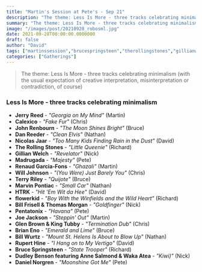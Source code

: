 ```yaml
---
title: "Martin's Session at Pete's - Sep 21"
description: "The theme: Less Is More - three tracks celebrating minimalism (with the usual expectation of creative interpretation, misinterpretation or contradiction, of course)"
summary: "The theme: Less Is More - three tracks celebrating minimalism (with the usual expectation of creative interpretation, misinterpretation or contradiction, of course)"
image: "/images/post/20210928_robosml.jpg"
date: 2021-09-28T00:00:00.0000000
draft: false
author: "David"
tags: ["martinssession","brucespringsteen","therollingstones","gillianwelch"]
categories: ["Gatherings"]
---
```

> The theme: Less Is More - three tracks celebrating minimalism (with the usual expectation of creative interpretation, misinterpretation or contradiction, of course)
### Less Is More - three tracks celebrating minimalism 
- **Jerry Reed** - _"Georgia on My Mind"_ (Martin)
- **Calexico** - _"Fake Fur"_ (Chris)
- **John Renbourn** - _"The Moon Shines Bright"_ (Bruce)
- **Dan Reeder** - _"Clean Elvis"_ (Nathan)
- **Nicolas Jaar** - _"Too Many Kids Finding Rain in the Dust"_ (David)
- **The Rolling Stones** - _"Little Queenie"_ (Richard)
- **Gillian Welch** - _"Revelator"_ (Nick)
- **Madrugada** - _"Majesty"_ (Pete)
- **Renaud Garcia‐Fons** - _"Ghazali"_ (Martin)
- **Will Johnson** - _"(You Were) Just Barely You"_ (Chris)
- **Terry Riley** - _"Quijote"_ (Bruce)
- **Marvin Pontiac** - _"Small Car"_ (Nathan)
- **HTRK** - _"Hit 'Em Wit da Hee"_ (David)
- **flowerkid** - _"Boy With the Winfields and the Wild Heart"_ (Richard)
- **Bill Frisell & Thomas Morgan** - _"Goldfinger"_ (Nick)
- **Pentatonix** - _"Havana"_ (Pete)
- **Joe Jackson** - _"Steppin' Out"_ (Martin)
- **Glen Brown & King Tubby** - _"Termination Dub"_ (Chris)
- **Brian Eno** - _"Emerald and Lime"_ (Bruce)
- **Bill Wurtz** - _"Mount St. Helens Is About to Blow Up"_ (Nathan)
- **Rupert Hine** - _"I Hang on to My Vertigo"_ (David)
- **Bruce Springsteen** - _"State Trooper"_ (Richard)
- **Dudley Benson featuring Anne Salmond & Waka Atea** - _"Kiwi)"_ (Nick)
- **Daniel Norgren** - _"Moonshine Got Me"_ (Pete)
